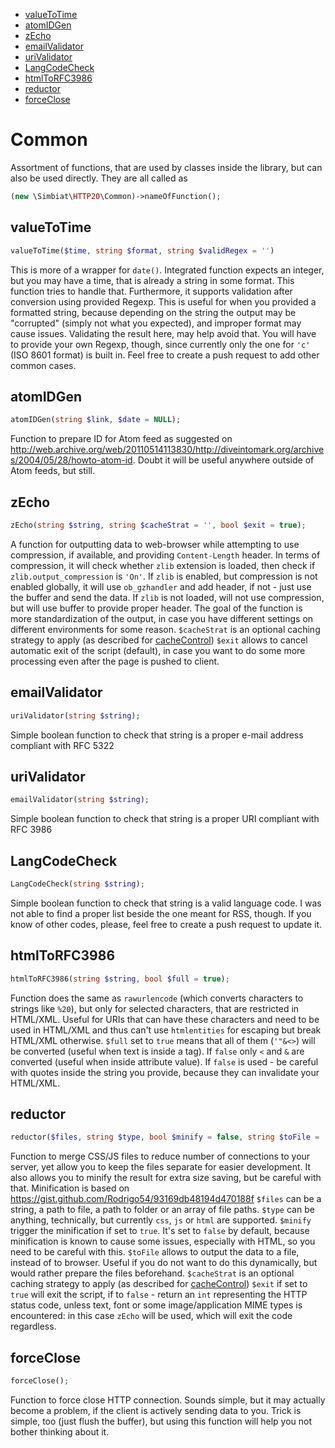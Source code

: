 - [valueToTime](#valuetotime)
- [atomIDGen](#atomidgen)
- [zEcho](#zecho)
- [emailValidator](#emailvalidator)
- [uriValidator](#urivalidator)
- [LangCodeCheck](#langcodecheck)
- [htmlToRFC3986](#htmltorfc3986)
- [reductor](#reductor)
- [forceClose](#forceclose)

# Common
Assortment of functions, that are used by classes inside the library, but can also be used directly. They are all called as
```php
(new \Simbiat\HTTP20\Common)->nameOfFunction();
```

## valueToTime
```php
valueToTime($time, string $format, string $validRegex = '')
```
This is more of a wrapper for `date()`. Integrated function expects an integer, but you may have a time, that is already a string in some format. This function tries to handle that. Furthermore, it supports validation after conversion using provided Regexp. This is useful for when you provided a formatted string, because depending on the string the output may be "corrupted" (simply not what you expected), and improper format may cause issues. Validating the result here, may help avoid that. You will have to provide your own Regexp, though, since currently only the one for `'c'` (ISO 8601 format) is built in. Feel free to create a push request to add other common cases.

## atomIDGen
```php
atomIDGen(string $link, $date = NULL);
```
Function to prepare ID for Atom feed as suggested on http://web.archive.org/web/20110514113830/http://diveintomark.org/archives/2004/05/28/howto-atom-id. Doubt it will be useful anywhere outside of Atom feeds, but still.

## zEcho
```php
zEcho(string $string, string $cacheStrat = '', bool $exit = true);
```
A function for outputting data to web-browser while attempting to use compression, if available, and providing `Content-Length` header. In terms of compression, it will check whether `zlib` extension is loaded, then check if `zlib.output_compression` is `'On'`. If `zlib` is enabled, but compression is not enabled globally, it will use `ob_gzhandler` and add header, if not - just use the buffer and send the data. If `zlib` is not loaded, will not use compression, but will use buffer to provide proper header. The goal of the function is more standardization of the output, in case you have different settings on different environments for some reason.
`$cacheStrat` is an optional caching strategy to apply (as described for [cacheControl](doc/Headers.md#cachecontrol))
`$exit` allows to cancel automatic exit of the script (default), in case you want to do some more processing even after the page is pushed to client.

## emailValidator
```php
uriValidator(string $string);
```
Simple boolean function to check that string is a proper e-mail address compliant with RFC 5322

## uriValidator
```php
emailValidator(string $string);
```
Simple boolean function to check that string is a proper URI compliant with RFC 3986

## LangCodeCheck
```php
LangCodeCheck(string $string);
```
Simple boolean function to check that string is a valid language code. I was not able to find a proper list beside the one meant for RSS, though. If you know of other codes, please, feel free to create a push request to update it.

## htmlToRFC3986
```php
htmlToRFC3986(string $string, bool $full = true);
```
Function does the same as `rawurlencode` (which converts characters to strings like `%20`), but only for selected characters, that are restricted in HTML/XML. Useful for URIs that can have these characters and need to be used in HTML/XML and thus can't use `htmlentities` for escaping but break HTML/XML otherwise.
`$full` set to `true` means that all of them (`'"&<>`) will be converted (useful when text is inside a tag). If `false` only `<` and `&` are converted (useful when inside attribute value). If `false` is used - be careful with quotes inside the string you provide, because they can invalidate your HTML/XML.

## reductor
```php
reductor($files, string $type, bool $minify = false, string $toFile = '', string $cacheStrat = '');
```
Function to merge CSS/JS files to reduce number of connections to your server, yet allow you to keep the files separate for easier development. It also allows you to minify the result for extra size saving, but be careful with that.
Minification is based on https://gist.github.com/Rodrigo54/93169db48194d470188f
`$files` can be a string, a path to file, a path to folder or an array of file paths.
`$type` can be anything, technically, but currently `css`, `js` or `html` are supported.
`$minify` trigger the minification if set to `true`. It's set to `false` by default, because minification is known to cause some issues, especially with HTML, so you need to be careful with this.
`$toFile` allows to output the data to a file, instead of to browser. Useful if you do not want to do this dynamically, but would rather prepare the files beforehand.
`$cacheStrat` is an optional caching strategy to apply (as described for [cacheControl](doc/Headers.md#cachecontrol))
`$exit` if set to `true` will exit the script, if to `false` - return an `int` representing the HTTP status code, unless text, font or some image/application MIME types is encountered: in this case `zEcho` will be used, which will exit the code regardless.

## forceClose
```php
forceClose();
```
Function to force close HTTP connection. Sounds simple, but it may actually become a problem, if the client is actively sending data to you. Trick is simple, too (just flush the buffer), but using this function will help you not bother thinking about it.

